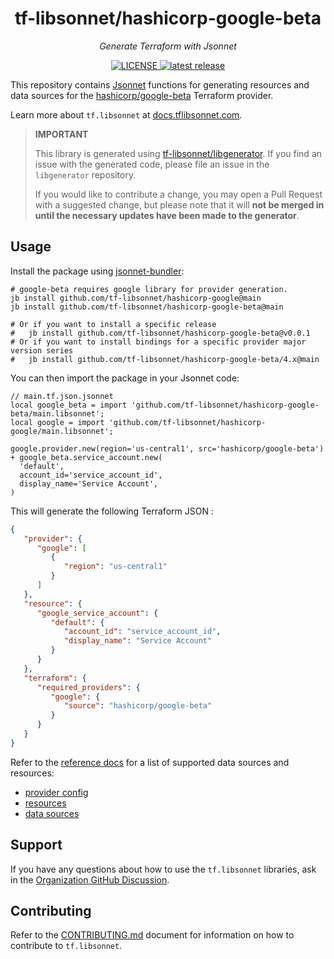<h1 align="center">tf-libsonnet/hashicorp-google-beta</h1>

<p align="center">
  <em>Generate Terraform with Jsonnet</em>
</p>

<p align="center">
  <a href="https://github.com/tf-libsonnet/hashicorp-google-beta/blob/main/LICENSE">
    <img alt="LICENSE" src="https://img.shields.io/github/license/tf-libsonnet/hashicorp-google-beta?style=for-the-badge">
  </a>
  <a href="https://github.com/tf-libsonnet/hashicorp-google-beta/releases/latest">
    <img alt="latest release" src="https://img.shields.io/github/v/release/tf-libsonnet/hashicorp-google-beta?style=for-the-badge">
  </a>
</p>

This repository contains [Jsonnet](https://jsonnet.org/) functions for generating resources and data sources for the
[hashicorp/google-beta](https://registry.terraform.io/providers/hashicorp/google-beta) Terraform provider.

Learn more about `tf.libsonnet` at [docs.tflibsonnet.com](https://docs.tflibsonnet.com/docs).

> **IMPORTANT**
>
> This library is generated using [tf-libsonnet/libgenerator](https://github.com/tf-libsonnet/libgenerator). If you find
> an issue with the generated code, please file an issue in the `libgenerator` repository.
>
> If you would like to contribute a change, you may open a Pull Request with a suggested change, but please note that it
> will **not be merged in until the necessary updates have been made to the generator**.

## Usage

Install the package using [jsonnet-bundler](https://github.com/jsonnet-bundler/jsonnet-bundler):

```
# google-beta requires google library for provider generation.
jb install github.com/tf-libsonnet/hashicorp-google@main
jb install github.com/tf-libsonnet/hashicorp-google-beta@main

# Or if you want to install a specific release
#   jb install github.com/tf-libsonnet/hashicorp-google-beta@v0.0.1
# Or if you want to install bindings for a specific provider major version series
#   jb install github.com/tf-libsonnet/hashicorp-google-beta/4.x@main
```

You can then import the package in your Jsonnet code:

```jsonnet
// main.tf.json.jsonnet
local google_beta = import 'github.com/tf-libsonnet/hashicorp-google-beta/main.libsonnet';
local google = import 'github.com/tf-libsonnet/hashicorp-google/main.libsonnet';

google.provider.new(region='us-central1', src='hashicorp/google-beta')
+ google_beta.service_account.new(
  'default',
  account_id='service_account_id',
  display_name='Service Account',
)
```

This will generate the following Terraform JSON :

```json
{
   "provider": {
      "google": [
         {
            "region": "us-central1"
         }
      ]
   },
   "resource": {
      "google_service_account": {
         "default": {
            "account_id": "service_account_id",
            "display_name": "Service Account"
         }
      }
   },
   "terraform": {
      "required_providers": {
         "google": {
            "source": "hashicorp/google-beta"
         }
      }
   }
}
```

Refer to the [reference docs](/docs/4.x/README.md) for a list of supported data sources and resources:

- [provider config](/docs/4.x/provider.md)
- [resources](/docs/4.x/README.md)
- [data sources](/docs/4.x/data/index.md)


## Support

If you have any questions about how to use the `tf.libsonnet` libraries, ask in the [Organization GitHub
Discussion](https://github.com/orgs/tf-libsonnet/discussions).


## Contributing

Refer to the [CONTRIBUTING.md](/CONTRIBUTING.md) document for information on how to contribute to `tf.libsonnet`.
